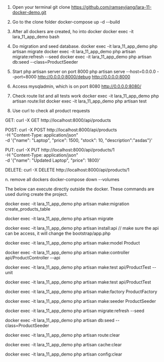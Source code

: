 1. Open your terminal
git clone https://github.com/ramseyjiang/lara-11-docker-demo.git

2. Go to the clone folder
docker-compose up -d --build

3. After all dockers are created, ho into docker
docker exec -it lara_11_app_demo bash

4. Do migration and seed database.
docker exec -it lara_11_app_demo php artisan migrate
docker exec -it lara_11_app_demo php artisan migrate:refresh --seed
docker exec -it lara_11_app_demo php artisan db:seed --class=ProductSeeder

5. Start php artisan server on port 8000
php artisan serve --host=0.0.0.0 --port=8000
http://0.0.0.0:8000/debug
http://0.0.0.0:8000

6. Access mysqladmin, which is on port 8080
http://0.0.0.0:8080/

7. Check route list and all tests work
docker exec -it lara_11_app_demo php artisan route:list
docker exec -it lara_11_app_demo php artisan test

8. Use curl to check all product requests

GET:
curl -X GET http://localhost:8000/api/products

POST:
curl -X POST http://localhost:8000/api/products \
     -H "Content-Type: application/json" \
     -d '{"name": "Laptop", "price": 1500, "stock": 10, "description":"asdas"}'

PUT:
curl -X PUT http://localhost:8000/api/products/1 \
     -H "Content-Type: application/json" \
     -d '{"name": "Updated Laptop", "price": 1800}'

DELETE:
curl -X DELETE http://localhost:8000/api/products/1

n. remove all dockers
docker-compose down --volumes

The below can execute directly outside the docker. These commands are used during create the project.

docker exec -it lara_11_app_demo php artisan make:migration create_products_table

docker exec -it lara_11_app_demo php artisan migrate

docker exec -it lara_11_app_demo php artisan install:api    // make sure the api can be access, it will change the bootstrap/app.php

docker exec -it lara_11_app_demo php artisan make:model Product

docker exec -it lara_11_app_demo php artisan make:controller api/ProductController --api

docker exec -it lara_11_app_demo php artisan make:test api/ProductTest --unit

docker exec -it lara_11_app_demo php artisan make:test api/ProductTest

docker exec -it lara_11_app_demo php artisan make:factory ProductFactory

docker exec -it lara_11_app_demo php artisan make:seeder ProductSeeder

docker exec -it lara_11_app_demo php artisan migrate:refresh --seed

docker exec -it lara_11_app_demo php artisan db:seed --class=ProductSeeder

docker exec -it lara_11_app_demo php artisan route:clear

docker exec -it lara_11_app_demo php artisan cache:clear

docker exec -it lara_11_app_demo php artisan config:clear


